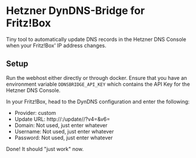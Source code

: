 # Hetzner DynDNS-Bridge for Fritz!Box

Tiny tool to automatically update DNS records in the Hetzner DNS Console when your Fritz!Box' IP address changes.

## Setup

Run the webhost either directly or through docker. Ensure that you have an environment variable `DDNSBRIDGE_API_KEY` which contains the API Key
for the Hetzner DNS Console.

In your Fritz!Box, head to the DynDNS configuration and enter the following:

- Provider: custom
- Update URL: http://<your-ip>:<your-port>/update/<zone>/<name>?v4=<ipaddr>&v6=<ip6addr>
- Domain: Not used, just enter whatever
- Username: Not used, just enter whatever
- Password: Not used, just enter whatever

Done! It should "just work" now.
